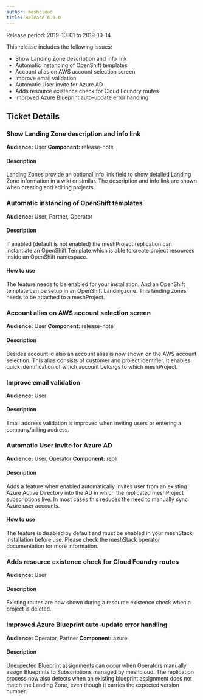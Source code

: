 ```yaml
---
author: meshcloud
title: Release 6.0.0
---
```


Release period: 2019-10-01 to 2019-10-14

This release includes the following issues:
* Show Landing Zone description and info link
* Automatic instancing of OpenShift templates
* Account alias on AWS account selection screen
* Improve email validation
* Automatic User invite for Azure AD
* Adds resource existence check for Cloud Foundry routes
* Improved Azure Blueprint auto-update error handling
<!--truncate-->

## Ticket Details
### Show Landing Zone description and info link
**Audience:** User
**Component:** release-note


#### Description
Landing Zones provide an optional info link field to show detailed Landing Zone information in a wiki or similar. The description and info link are shown when creating and editing projects.

### Automatic instancing of OpenShift templates
**Audience:** User, Partner, Operator


#### Description
If enabled (default is not enabled) the meshProject replication can instantiate an OpenShift Template which is able to
create project resources inside an OpenShift namespace.

#### How to use
The feature needs to be enabled for your installation. And an OpenShift template can be setup in an OpenShift
Landingzone. This landing zones needs to be attached to a meshProject.

### Account alias on AWS account selection screen
**Audience:** User
**Component:** release-note


#### Description
Besides account id also an account alias is now shown on the AWS account selection. This alias consists of customer and project identifier. It enables quick identification of which account belongs to which meshProject.

### Improve email validation
**Audience:** User


#### Description
Email address validation is improved when inviting users or entering a company/billing address.

### Automatic User invite for Azure AD
**Audience:** User, Operator
**Component:** repli


#### Description
Adds a feature when enabled automatically invites user from an existing Azure Active Directory into the AD in which the replicated
meshProject subscriptions live. In most cases this reduces the need to manually sync Azure user accounts.

#### How to use
The feature is disabled by default and must be enabled in your meshStack installation before use. Please check the meshStack operator
documentation for more information.

### Adds resource existence check for Cloud Foundry routes
**Audience:** User


#### Description
Existing routes are now shown during a resource existence check when a project is deleted.

### Improved Azure Blueprint auto-update error handling
**Audience:** Operator, Partner
**Component:** azure


#### Description
Unexpected Blueprint assignments can occur when Operators manually assign Blueprints to Subscriptions managed by meshcloud.
The replication process now also detects when an existing blueprint assignment does not match the Landing Zone, even though
it carries the expected version number.

